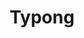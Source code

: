 ---
layout: post
title: Typong
tools: Love2D, Lua
description: Type to control the paddle in this spin on Pong.
link: http://bearchinski.itch.io/typong
image: typong.png
---